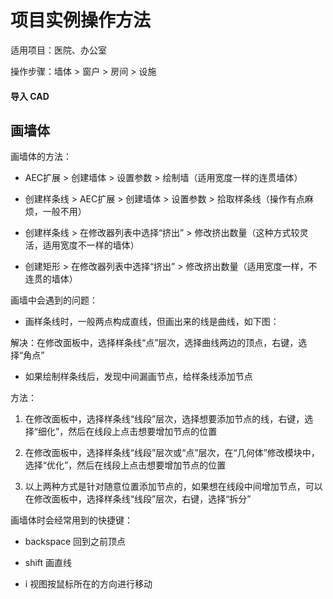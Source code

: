 # 项目实例操作方法

适用项目：医院、办公室

操作步骤：墙体 > 窗户 > 房间 > 设施

#### 导入 CAD


画墙体
-----

画墙体的方法：

* AEC扩展 > 创建墙体 > 设置参数 > 绘制墙（适用宽度一样的连贯墙体）

* 创建样条线 > AEC扩展 > 创建墙体 > 设置参数 > 拾取样条线（操作有点麻烦，一般不用）

* 创建样条线 > 在修改器列表中选择“挤出” > 修改挤出数量（这种方式较灵活，适用宽度不一样的墙体）

* 创建矩形 >  在修改器列表中选择“挤出” > 修改挤出数量（适用宽度一样，不连贯的墙体）

画墙中会遇到的问题：

* 画样条线时，一般两点构成直线，但画出来的线是曲线，如下图：

解决：在修改面板中，选择样条线“点”层次，选择曲线两边的顶点，右键，选择“角点”

* 如果绘制样条线后，发现中间漏画节点，给样条线添加节点

方法：

1. 在修改面板中，选择样条线“线段”层次，选择想要添加节点的线，右键，选择“细化”，然后在线段上点击想要增加节点的位置

2. 在修改面板中，选择样条线“线段”层次或“点”层次，在“几何体”修改模块中，选择“优化”，然后在线段上点击想要增加节点的位置

3. 以上两种方式是针对随意位置添加节点的，如果想在线段中间增加节点，可以在修改面板中，选择样条线“线段”层次，右键，选择“拆分”

画墙体时会经常用到的快捷键：

* backspace 回到之前顶点

* shift 画直线

* i 视图按鼠标所在的方向进行移动
